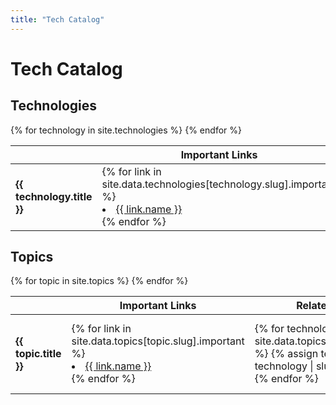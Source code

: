 ```yaml
---
title: "Tech Catalog"
---
```


# Tech Catalog

## Technologies
<table class="table table-hover table-bordered">
    <thead>
    <tr>
        <th></th>
        <th class="text-success-emphasis">Important Links</th>
        <th class="text-success-emphasis">Related Topics</th>
        <th class="text-success-emphasis">Similar Technologies</th>
    </tr>
    </thead>
    <tbody>
    {% for technology in site.technologies %}
        <tr>
            <!-- Technology Name -->
            <td><strong class="text-success-emphasis">{{ technology.title }}</strong></td>
            <!-- Support Files -->
            <td>
                {% for link in site.data.technologies[technology.slug].important %}
                <li><a href="{{ link.url }}" target="_blank">{{ link.name }}</a></li>
                {% endfor %}
            </td>
            <!-- Related Topics -->
            <td>
                {% for topic in site.data.technologies[technology.slug].topics %}
                {% assign topic_slug = topic | slugify %}
                <span class="badge bg-secondary">
                    <a href="{{ site.baseurl }}/topics/{{ topic_slug }}" target="_blank" data-bs-theme="light">
                        {{ topic }}
                    </a>
                </span>
                {% endfor %}
            </td>
            <!-- Similar Technologies -->
            <td>
                {% for similar_technology in site.data.technologies[technology.slug].similar-technologies %}
                {% assign similar_technology_slug = similar_technology | slugify %}
                <span class="badge bg-secondary">
                    <a href="{{ site.baseurl }}/technologies/{{ similar_technology_slug }}" target="_blank" data-bs-theme="light">
                        {{ similar_technology }}
                    </a>
                </span>
                {% endfor %}
            </td>
        </tr>
    {% endfor %}
    </tbody>
</table>


## Topics

<table class="table table-hover table-bordered">
    <thead>
    <tr>
        <th></th>
        <th class="text-success-emphasis">Important Links</th>
        <th class="text-success-emphasis">Related Technologies</th>
        <th class="text-success-emphasis">Related Topics</th>
    </tr>
    </thead>
    <tbody>
    {% for topic in site.topics %}
        <tr>
            <!-- Topic Name -->
            <td><strong class="text-success-emphasis">{{ topic.title }}</strong></td>
            <!-- Support Files -->
            <td>
                {% for link in site.data.topics[topic.slug].important %}
                <li><a href="{{ link.url }}" target="_blank">{{ link.name }}</a></li>
                {% endfor %}
            </td>
            <!-- Related Technologies -->
            <td>
                {% for technology in site.data.topics[topic.slug].technologies %}
                {% assign technology_slug = technology | slugify %}
                <span class="badge bg-secondary">
                    <a href="{{ site.baseurl }}/technologies/{{ technology_slug }}" target="_blank" data-bs-theme="light">
                        {{ technology }}
                    </a>
                </span>
                {% endfor %}
            </td>
            <!-- Related Topics -->
            <td>
                {% for related_topic in site.data.topics[topic.slug].related-topics %}
                {% assign related_topic_slug = related_topic | slugify %}
                <span class="badge bg-secondary">
                    <a href="{{ site.baseurl }}/topics/{{ related_topic_slug }}" target="_blank" data-bs-theme="light">
                        {{ related_topic }}
                    </a>
                </span>
                {% endfor %}
            </td>
        </tr>
    {% endfor %}
    </tbody>
</table>
